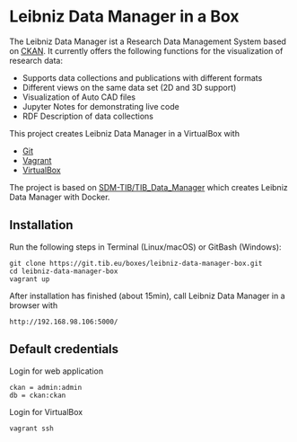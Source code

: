 # Leibniz Data Manager in a Box

The Leibniz Data Manager ist a Research Data Management System based on [CKAN](https://ckan.org/). It currently offers the following functions for the visualization of research data:

* Supports data collections and publications with different formats
* Different views on the same data set (2D and 3D support)
* Visualization of Auto CAD files
* Jupyter Notes for demonstrating live code
* RDF Description of data collections

This project creates Leibniz Data Manager in a VirtualBox with
* [Git](https://git-scm.com/downloads)
* [Vagrant](https://www.vagrantup.com/downloads.html)
* [VirtualBox](https://www.virtualbox.org/wiki/Downloads)

The project is based on [SDM-TIB/TIB_Data_Manager](https://github.com/SDM-TIB/TIB_Data_Manager)  which creates Leibniz Data Manager with Docker.

## Installation

Run the following steps in Terminal (Linux/macOS) or GitBash (Windows):
```
git clone https://git.tib.eu/boxes/leibniz-data-manager-box.git
cd leibniz-data-manager-box
vagrant up
```

After installation has finished (about 15min), call Leibniz Data Manager in a browser with
```
http://192.168.98.106:5000/
```

## Default credentials

Login for web application
```
ckan = admin:admin
db = ckan:ckan
```

Login for VirtualBox
```
vagrant ssh
```
